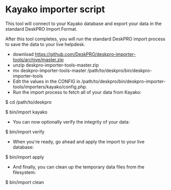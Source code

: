 Kayako importer script
======================

This tool will connect to your Kayako database and export your data in the standard DeskPRO Import Format.

After this tool completes, you will run the standard DeskPRO import process to save the data to your live helpdesk.

* download https://github.com/DeskPRO/deskpro-importer-tools/archive/master.zip
* unzip deskpro-importer-tools-master.zip
* mv deskpro-importer-tools-master /path/to/deskpro/bin/deskpro-importer-tools
* Edit the values in the CONFIG in /path/to/deskpro/bin/deskpro-importer-tools/importers/kayako/config.php.
* Run the import process to fetch all of your data from Kayako:

$ cd /path/to/deskpro

$ bin/import kayako

* You can now optionally verify the integrity of your data:

$ bin/import verify

* When you're ready, go ahead and apply the import to your live database:

$ bin/import apply

* And finally, you can clean up the temporary data files from the filesystem:

$ bin/import clean
